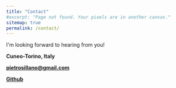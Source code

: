 ```yaml
---
title: "Contact"
#excerpt: "Page not found. Your pixels are in another canvas."
sitemap: true
permalink: /contact/
--- 
```



I'm looking forward to hearing from you!

<p><span class="fa fa-map-marker  fa-fw "></span> <b>Cuneo-Torino, Italy </b> </p>

<p>
    <span class="fa fa-envelope fa-fw "></span> <a href="mailto:{{ site.social-network-links.email }}"> <b> pietrosillano@gmail.com 
     </b></a>
</p>


<p>
    <span class="fab fa-github"></span> <a href="https://github.com/pietro-sillano"> <b> Github 
     </b></a>
</p>
